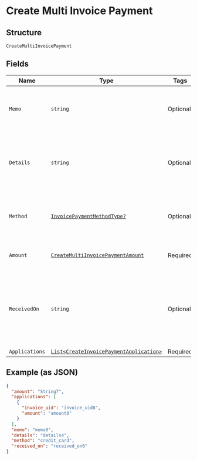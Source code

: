 
# Create Multi Invoice Payment

## Structure

`CreateMultiInvoicePayment`

## Fields

| Name | Type | Tags | Description |
|  --- | --- | --- | --- |
| `Memo` | `string` | Optional | A description to be attached to the payment. |
| `Details` | `string` | Optional | Additional information related to the payment method (eg. Check #). |
| `Method` | [`InvoicePaymentMethodType?`](../../doc/models/invoice-payment-method-type.md) | Optional | The type of payment method used. Defaults to other. |
| `Amount` | [`CreateMultiInvoicePaymentAmount`](../../doc/models/containers/create-multi-invoice-payment-amount.md) | Required | This is a container for one-of cases. |
| `ReceivedOn` | `string` | Optional | Date reflecting when the payment was received from a customer. Must be in the past. |
| `Applications` | [`List<CreateInvoicePaymentApplication>`](../../doc/models/create-invoice-payment-application.md) | Required | - |

## Example (as JSON)

```json
{
  "amount": "String7",
  "applications": [
    {
      "invoice_uid": "invoice_uid8",
      "amount": "amount0"
    }
  ],
  "memo": "memo8",
  "details": "details4",
  "method": "credit_card",
  "received_on": "received_on6"
}
```

